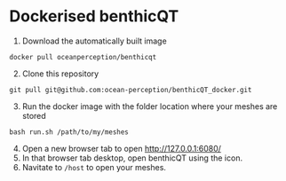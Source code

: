 # Dockerised benthicQT

1. Download the automatically built image

```
docker pull oceanperception/benthicqt
```

2. Clone this repository 

```
git pull git@github.com:ocean-perception/benthicQT_docker.git
```

3. Run the docker image with the folder location where your meshes are stored

```
bash run.sh /path/to/my/meshes
```

4. Open a new browser tab to open http://127.0.0.1:6080/
5. In that browser tab desktop, open benthicQT using the icon.
6. Navitate to `/host` to open your meshes.

